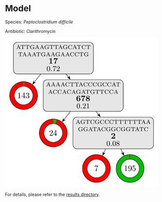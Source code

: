 
# Model

Species: *Peptoclostridium difficile*

Antibiotic: Clarithromycin

<a href="./model.pdf"><img src="./model.png" /></a>

For details, please refer to the [results directory](../../../../../results/cart_b/peptoclostridium%20difficile/clarithromycin/repeat_2/).

